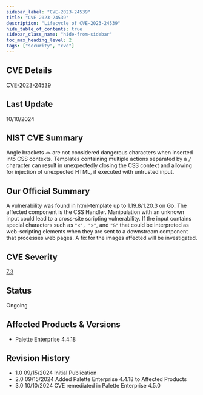 ```yaml
---
sidebar_label: "CVE-2023-24539"
title: "CVE-2023-24539"
description: "Lifecycle of CVE-2023-24539"
hide_table_of_contents: true
sidebar_class_name: "hide-from-sidebar"
toc_max_heading_level: 2
tags: ["security", "cve"]
---
```


## CVE Details

[CVE-2023-24539](https://nvd.nist.gov/vuln/detail/CVE-2023-24539)

## Last Update

10/10/2024

## NIST CVE Summary

Angle brackets `<>` are not considered dangerous characters when inserted into CSS contexts. Templates containing
multiple actions separated by a `/` character can result in unexpectedly closing the CSS context and allowing for
injection of unexpected HTML, if executed with untrusted input.

## Our Official Summary

A vulnerability was found in html-template up to 1.19.8/1.20.3 on Go. The affected component is the CSS Handler.
Manipulation with an unknown input could lead to a cross-site scripting vulnerability. If the input contains special
characters such as `"<", ">"`, and `"&"` that could be interpreted as web-scripting elements when they are sent to a
downstream component that processes web pages. A fix for the images affected will be investigated.

## CVE Severity

[7.3](https://nvd.nist.gov/vuln/detail/CVE-2023-24539)

## Status

Ongoing

## Affected Products & Versions

- Palette Enterprise 4.4.18

## Revision History

- 1.0 09/15/2024 Initial Publication
- 2.0 09/15/2024 Added Palette Enterprise 4.4.18 to Affected Products
- 3.0 10/10/2024 CVE remediated in Palette Enterprise 4.5.0 
